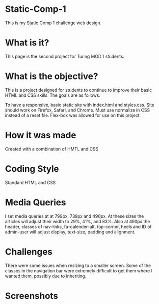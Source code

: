 # Static-Comp-1 

This is my Static Comp 1 challenge web design.

# What is it?

This page is the second project for Turing MOD 1 students.

# What is the objective?

This is a project designed for students to continue to improve their basic HTML and CSS skills. The goals are as follows:

To have a responsive, basic static site with index.html and styles.css.
Site should work on Firefox, Safari, and Chrome.
Must use normalize in CSS instead of a reset file.
Flex-box was allowed for use on this project.

# How it was made

Created with a combination of HMTL and CSS

# Coding Style

Standard HTML and CSS

# Media Queries

I set media queries at at 799px, 739px and 490px. At these sizes the articles will adjust their width to 29%, 41%, and 83%. Also at 490px the header, classes of nav-links, fa-calender-alt, top-corner, heels and ID of admin-user will adjust display, text-size, padding and alignment.

# Challenges

There were some issues when resizing to a smaller screen. Some of the classes in the navigation bar were extremely difficult to get them where I wanted them, possibly due to inheriting.


# Screenshots
